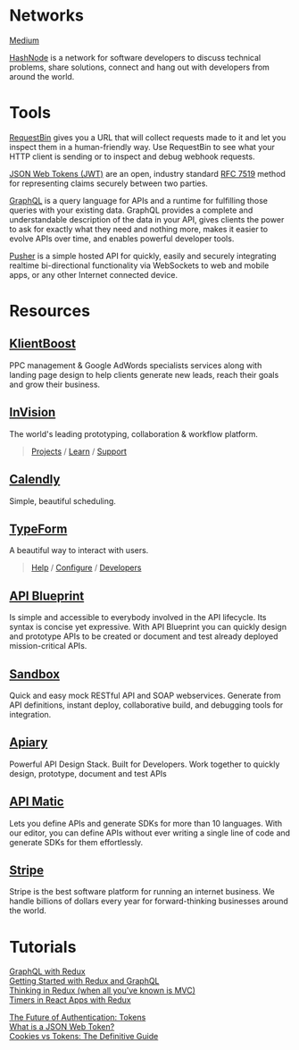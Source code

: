 # Networks

[Medium](https://medium.com/)

[HashNode](https://hashnode.com/) is a network for software developers to discuss technical problems, share solutions, connect and hang out with developers from around the world.

# Tools

[RequestBin](http://requestb.in/) gives you a URL that will collect requests made to it and let you inspect them in a human-friendly way. Use RequestBin to see what your HTTP client is sending or to inspect and debug webhook requests.

[JSON Web Tokens (JWT)](https://jwt.io/) are an open, industry standard [RFC 7519](https://tools.ietf.org/html/rfc7519) method for representing claims securely between two parties.

[GraphQL](http://graphql.org/) is a query language for APIs and a runtime for fulfilling those queries with your existing data. GraphQL provides a complete and understandable description of the data in your API, gives clients the power to ask for exactly what they need and nothing more, makes it easier to evolve APIs over time, and enables powerful developer tools.

[Pusher](https://pusher.com/) is a simple hosted API for quickly, easily and securely integrating realtime bi-directional functionality via WebSockets to web and mobile apps, or any other Internet connected device.



# Resources

## [KlientBoost](https://klientboost.com/)
PPC management & Google AdWords specialists services along with landing page design to help clients generate new leads, reach their goals and grow their business.

## [InVision](https://invisionapp.com)
The world's leading prototyping, collaboration & workflow platform.<br />
> [Projects](https://projects.invisionapp.com) / [Learn](https://projects.invisionapp.com/d/main#/learn) / [Support](https://support.invisionapp.com/hc/en-us)
 

## [Calendly](https://calendly.com)
Simple, beautiful scheduling.

## [TypeForm](https://www.typeform.com/) 
A beautiful way to interact with users.<br />
> [Help](https://www.typeform.com/help/) / [Configure](https://www.typeform.com/help/category/configure/) / [Developers](https://www.typeform.com/help/category/developers/)


## [API Blueprint](https://apiblueprint.org/)
Is simple and accessible to everybody involved in the API lifecycle. Its syntax is concise yet expressive. With API Blueprint you can quickly design and prototype APIs to be created or document and test already deployed mission-critical APIs.

## [Sandbox](https://getsandbox.com/)
Quick and easy mock RESTful API and SOAP webservices. Generate from API definitions,
instant deploy, collaborative build, and debugging tools for integration.

## [Apiary](https://apiary.io/)
Powerful API Design Stack. Built for Developers.
Work together to quickly design, prototype, document and test APIs

## [API Matic](https://apimatic.io/)
Lets you define APIs and generate SDKs for more than 10 languages. With our editor, you can define APIs without ever writing a single line of code and generate SDKs for them effortlessly.

## [Stripe](https://stripe.com/)
Stripe is the best software platform for running an internet business. We handle billions of dollars every year for forward-thinking businesses around the world.

# Tutorials
[GraphQL with Redux](https://blog.pusher.com/graphql-with-redux/)<br />
[Getting Started with Redux and GraphQL](https://medium.com/@thisbejim/getting-started-with-redux-and-graphql-8384b3b25c56#.u3gs3vjke)<br />
[Thinking in Redux (when all you’ve known is MVC)](https://hackernoon.com/thinking-in-redux-when-all-youve-known-is-mvc-c78a74d35133#.gfzr8pvxc)<br />
[Timers in React Apps with Redux](https://medium.com/@machadogj/timers-in-react-with-redux-apps-9a5a722162e8#.194y4hx44)<br />

[The Future of Authentication: Tokens](https://medium.com/composui/the-future-of-authentication-tokens-d2c52b210df3#.4sdz7051w)<br />
[What is a JSON Web Token?](https://medium.com/myplanet-musings/what-is-a-json-web-token-2193f383e963#.wemolmnxz)<br />
[Cookies vs Tokens: The Definitive Guide](https://auth0.com/blog/cookies-vs-tokens-definitive-guide/?utm_source=medium&utm_medium=sc&utm_campaign=cookies_vs_tokens)<br />
